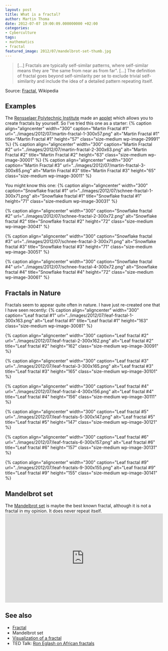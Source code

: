 ```yaml
---
layout: post
title: What is a fractal?
author: Martin Thoma
date: 2012-07-07 19:00:09.000000000 +02:00
categories:
- Cyberculture
tags:
- mathematics
- fractal
featured_image: 2012/07/mandelbrot-set-thumb.jpg
---
```

<blockquote>[...] Fractals are typically self-similar patterns, where self-similar means they are "the same from near as from far". [...] The definition of fractal goes beyond self-similarity per se to exclude trivial self-similarity and include the idea of a detailed pattern repeating itself.</blockquote>
Source: <a href="http://en.wikipedia.org/wiki/Fractal">Fractal</a>, Wikipedia

<h2>Examples</h2>
The <a href="http://en.wikipedia.org/wiki/Rensselaer_Polytechnic_Institute">Rensselaer Polytechnic Institute</a> made an <a href="http://www.ccd.rpi.edu/eglash/temp/CS%20RPI/Chapter%201.2.html">applet</a> which allows you to create fractals by yourself.
So I've tried this one as a starter:
{% caption align="aligncenter" width="300" caption="Martin Fractal #1" url="../images/2012/07/martin-fractal-1-300x57.png" alt="Martin Fractal #1" title="Martin Fractal #1" height="57" class="size-medium wp-image-29991" %}
{% caption align="aligncenter" width="300" caption="Martin Fractal #2" url="../images/2012/07/martin-fractal-2-300x63.png" alt="Martin Fractal #2" title="Martin Fractal #2" height="63" class="size-medium wp-image-30001" %}
{% caption align="aligncenter" width="300" caption="Martin Fractal #3" url="../images/2012/07/martin-fractal-3-300x65.png" alt="Martin Fractal #3" title="Martin Fractal #3" height="65" class="size-medium wp-image-30011" %}

You might know this one:
{% caption align="aligncenter" width="300" caption="Snowflake fractal #1" url="../images/2012/07/schnee-fractal-1-300x71.png" alt="Snowflake fractal #1" title="Snowflake fractal #1" height="71" class="size-medium wp-image-30031" %}

{% caption align="aligncenter" width="300" caption="Snowflake fractal #2" url="../images/2012/07/schnee-fractal-2-300x72.png" alt="Snowflake fractal #2" title="Snowflake fractal #2" height="72" class="size-medium wp-image-30041" %}

{% caption align="aligncenter" width="300" caption="Snowflake fractal #3" url="../images/2012/07/schnee-fractal-3-300x71.png" alt="Snowflake fractal #3" title="Snowflake fractal #3" height="71" class="size-medium wp-image-30051" %}

{% caption align="aligncenter" width="300" caption="Snowflake fractal #4" url="../images/2012/07/schnee-fractal-4-300x72.png" alt="Snowflake fractal #4" title="Snowflake fractal #4" height="72" class="size-medium wp-image-30061" %}

<h2>Fractals in Nature</h2>
Fractals seem to appear quite often in nature. I have just re-created one that I have seen recently:
{% caption align="aligncenter" width="300" caption="Leaf fractal #1" url="../images/2012/07/leaf-fractal-1-300x163.png" alt="Leaf fractal #1" title="Leaf fractal #1" height="163" class="size-medium wp-image-30081" %}

{% caption align="aligncenter" width="300" caption="Leaf fractal #2" url="../images/2012/07/leaf-fractal-2-300x162.png" alt="Leaf fractal #2" title="Leaf fractal #2" height="162" class="size-medium wp-image-30091" %}

{% caption align="aligncenter" width="300" caption="Leaf fractal #3" url="../images/2012/07/leaf-fractal-3-300x165.png" alt="Leaf fractal #3" title="Leaf fractal #3" height="165" class="size-medium wp-image-30101" %}

{% caption align="aligncenter" width="300" caption="Leaf fractal #4" url="../images/2012/07/leaf-fractal-4-300x156.png" alt="Leaf fractal #4" title="Leaf fractal #4" height="156" class="size-medium wp-image-30111" %}

{% caption align="aligncenter" width="300" caption="Leaf fractal #5" url="../images/2012/07/leaf-fractals-5-300x147.png" alt="Leaf fractal #5" title="Leaf fractal #5" height="147" class="size-medium wp-image-30121" %}

{% caption align="aligncenter" width="300" caption="Leaf fractal #6" url="../images/2012/07/leaf-fractals-6-300x157.png" alt="Leaf fractal #6" title="Leaf fractal #6" height="157" class="size-medium wp-image-30131" %}

{% caption align="aligncenter" width="300" caption="Leaf fractal #9" url="../images/2012/07/leaf-fractals-9-300x155.png" alt="Leaf fractal #9" title="Leaf fractal #9" height="155" class="size-medium wp-image-30141" %}


<h2>Mandelbrot set</h2>
The <a href="http://en.wikipedia.org/wiki/Mandelbrot_set">Mandelbrot set</a> is maybe the best known fractal, although it is not a fractal in my opinion. It does never repeat itself.

<iframe width="512" height="288" src="http://www.youtube.com/embed/1o5FMTHkLQg" frameborder="0" allowfullscreen></iframe>

<h2>See also</h2>
<ul>
  <li><a href="http://en.wikipedia.org/wiki/Fractal">Fractal</a></li>
  <li>Mandelbrot set</li>
  <li><a href="http://www.acm.uiuc.edu/~troys2/tutorials/FractalTreeReel2.swf">Visualization of a fractal</a></li>
  <li>TED Talk: <a href="http://www.ted.com/talks/lang/en/ron_eglash_on_african_fractals.html">Ron Eglash on African fractals</a></li>
</ul>
